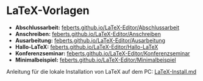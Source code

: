 # LaTeX-Vorlagen

* **Abschlussarbeit:** [feberts.github.io/LaTeX-Editor/Abschlussarbeit](https://feberts.github.io/LaTeX-Editor/Abschlussarbeit)
* **Anschreiben:** [feberts.github.io/LaTeX-Editor/Anschreiben](https://feberts.github.io/LaTeX-Editor/Anschreiben)
* **Ausarbeitung:** [feberts.github.io/LaTeX-Editor/Ausarbeitung](https://feberts.github.io/LaTeX-Editor/Ausarbeitung)
* **Hallo-LaTeX:** [feberts.github.io/LaTeX-Editor/Hallo-LaTeX](https://feberts.github.io/LaTeX-Editor/Hallo-LaTeX)
* **Konferenzseminar:** [feberts.github.io/LaTeX-Editor/Konferenzseminar](https://feberts.github.io/LaTeX-Editor/Konferenzseminar)
* **Minimalbeispiel:** [feberts.github.io/LaTeX-Editor/Minimalbeispiel](https://feberts.github.io/LaTeX-Editor/Minimalbeispiel)

Anleitung für die lokale Installation von LaTeX auf dem PC: [LaTeX-Install.md](./LaTeX-Install.md)
